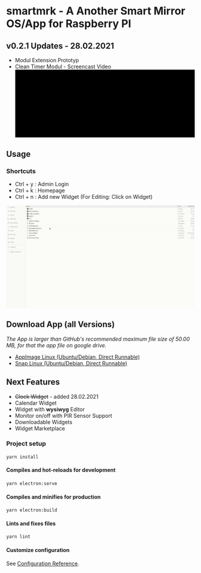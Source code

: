 # smartmrk - A Another Smart Mirror OS/App for Raspberry PI

## v0.2.1 Updates - 28.02.2021
* Modul Extension Prototyp
* Clean Timer Modul - Screencast Video ![CleanTimer](build/CleanTimer.gif)

## Usage

### Shortcuts
* Ctrl + y : Admin Login
* Ctrl + k : Homepage
* Ctrl + n : Add new Widget (For Editing: Click on Widget)

![ScreenVideo](build/ScreenVideo%20-%20First%20Run%20and%20Edit.gif)

## Download App (all Versions)
_The App is larger than GitHub's recommended maximum file size of 50.00 MB, for that the app file on google drive._

* [AppImage Linux (Ubuntu/Debian, Direct Runnable)](https://drive.google.com/drive/folders/1_dJwwaQX7rg52ZqpdlDUZPRJBUu3zEti?usp=sharing)
* [Snap Linux (Ubuntu/Debian, Direct Runnable)](https://drive.google.com/drive/folders/1_dJwwaQX7rg52ZqpdlDUZPRJBUu3zEti?usp=sharing)

## Next Features
* ~~Clock Widget~~ - added 28.02.2021
* Calendar Widget
* Widget with **wysiwyg** Editor
* Monitor on/off with PIR Sensor Support
* Downloadable Widgets
* Widget Marketplace

### Project setup
```
yarn install
```

#### Compiles and hot-reloads for development
```
yarn electron:serve
```

#### Compiles and minifies for production
```
yarn electron:build
```

#### Lints and fixes files
```
yarn lint
```

#### Customize configuration
See [Configuration Reference](https://cli.vuejs.org/config/).

